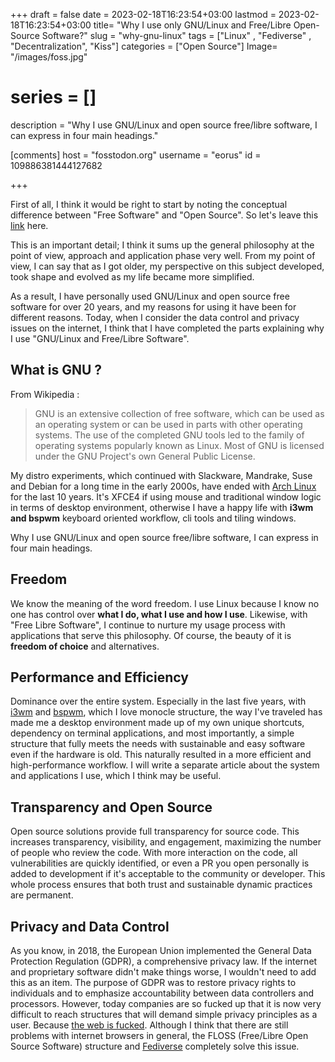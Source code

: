 +++
draft = false
date = 2023-02-18T16:23:54+03:00
lastmod = 2023-02-18T16:23:54+03:00
title= "Why I use only GNU/Linux and Free/Libre Open-Source Software?"
slug = "why-gnu-linux"
tags = ["Linux" , "Fediverse" , "Decentralization", "Kiss"]
categories = ["Open Source"]
Image= "/images/foss.jpg"
# series = []
description = "Why I use GNU/Linux and open source free/libre software, I can express in four main headings."

[comments]
host = "fosstodon.org"
username = "eorus"
id = 109886381444127682

+++

First of all, I think it would be right to start by noting the conceptual difference between "Free Software" and "Open Source". So let's leave this [link](https://www.gnu.org/philosophy/open-source-misses-the-point.en.html) here.

This is an important detail; I think it sums up the general philosophy at the point of view, approach and application phase very well. From my point of view, I can say that as I got older, my perspective on this subject developed, took shape and evolved as my life became more simplified.

As a result, I have personally used GNU/Linux and open source free software for over 20 years, and my reasons for using it have been for different reasons. Today, when I consider the data control and privacy issues on the internet, I think that I have completed the parts explaining why I use "GNU/Linux and Free/Libre Software".

## What is GNU ?

From Wikipedia :

> GNU is an extensive collection of free software, which can be used as an operating system or can be used in parts with other operating systems. The use of the completed GNU tools led to the family of operating systems popularly known as Linux. Most of GNU is licensed under the GNU Project's own General Public License.

My distro experiments, which continued with Slackware, Mandrake, Suse and Debian for a long time in the early 2000s, have ended with [Arch Linux](https://archlinux.org/) for the last 10 years. It's XFCE4 if using mouse and traditional window logic in terms of desktop environment, otherwise I have a happy life with **i3wm and bspwm** keyboard oriented workflow, cli tools and tiling windows.

Why I use GNU/Linux and open source free/libre software, I can express in four main headings.

## Freedom

We know the meaning of the word freedom. I use Linux because I know no one has control over **what I do, what I use and how I use**. Likewise, with "Free Libre Software", I continue to nurture my usage process with applications that serve this philosophy. Of course, the beauty of it is **freedom of choice** and alternatives.

## Performance and Efficiency

Dominance over the entire system. Especially in the last five years, with [i3wm](https://i3wm.org/) and [bspwm](https://github.com/baskerville/bspwm), which I love monocle structure, the way I've traveled has made me a desktop environment made up of my own unique shortcuts, dependency on terminal applications, and most importantly, a simple structure that fully meets the needs with sustainable and easy software even if the hardware is old. This naturally resulted in a more efficient and high-performance workflow. I will write a separate article about the system and applications I use, which I think may be useful.

## Transparency and Open Source

Open source solutions provide full transparency for source code. This increases transparency, visibility, and engagement, maximizing the number of people who review the code. With more interaction on the code, all vulnerabilities are quickly identified, or even a PR you open personally is added to development if it's acceptable to the community or developer. This whole process ensures that both trust and sustainable dynamic practices are permanent.

## Privacy and Data Control

As you know, in 2018, the European Union implemented the General Data Protection Regulation (GDPR), a comprehensive privacy law. If the internet and proprietary software didn't make things worse, I wouldn't need to add this as an item. The purpose of GDPR was to restore privacy rights to individuals and to emphasize accountability between data controllers and processors. However, today companies are so fucked up that it is now very difficult to reach structures that will demand simple privacy principles as a user. Because [the web is fucked](https://thewebisfucked.com/). Although I think that there are still problems with internet browsers in general, the FLOSS (Free/Libre Open Source Software) structure and [Fediverse](/posts/fediverse) completely solve this issue.
